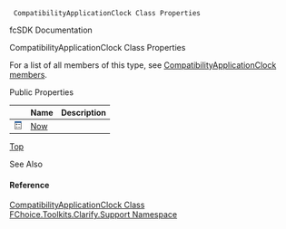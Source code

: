 ﻿     CompatibilityApplicationClock Class Properties                                                   

fcSDK Documentation

CompatibilityApplicationClock Class Properties

For a list of all members of this type, see [CompatibilityApplicationClock members](FChoice.Toolkits.Clarify~FChoice.Toolkits.Clarify.Support.CompatibilityApplicationClock_members.md).

Public Properties

|   | Name | Description |
| --- | --- | --- |
| ![Public Property](dotnetimages/publicProperty.png) | [Now](FChoice.Toolkits.Clarify~FChoice.Toolkits.Clarify.Support.CompatibilityApplicationClock~Now.md) |   |

[Top](#top)

See Also

#### Reference

[CompatibilityApplicationClock Class](FChoice.Toolkits.Clarify~FChoice.Toolkits.Clarify.Support.CompatibilityApplicationClock.md)  
[FChoice.Toolkits.Clarify.Support Namespace](FChoice.Toolkits.Clarify~FChoice.Toolkits.Clarify.Support_namespace.md)